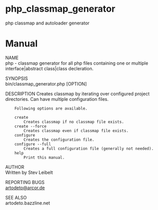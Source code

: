 php_classmap_generator
======================

php classmap and autoloader generator

Manual
==============
NAME   
        php - classmap generator for all php files containing one or multiple interface|abstract class|class decleration.

SYNOPSIS   
        bin/classmap_generator.php [OPTION]   

DESCRIPTION 
        Creates classmap by iterating over configured project directories. 
        Can have multiple configuration files.

        Following options are available. 

        create
            Creates classmap if no classmap file exists.
        create --force
            Creates classmap even if classmap file exists.
        configure
            Creates the configuration file.
        configure --full
            Creates a full configuration file (generally not needed).
        help
            Print this manual.
AUTHOR  
        Written by Stev Leibelt  

REPORTING BUGS  
        artodeto@arcor.de  

SEE ALSO  
        artodeto.bazzline.net  
